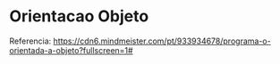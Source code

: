 # Orientacao Objeto

Referencia: https://cdn6.mindmeister.com/pt/933934678/programa-o-orientada-a-objeto?fullscreen=1#